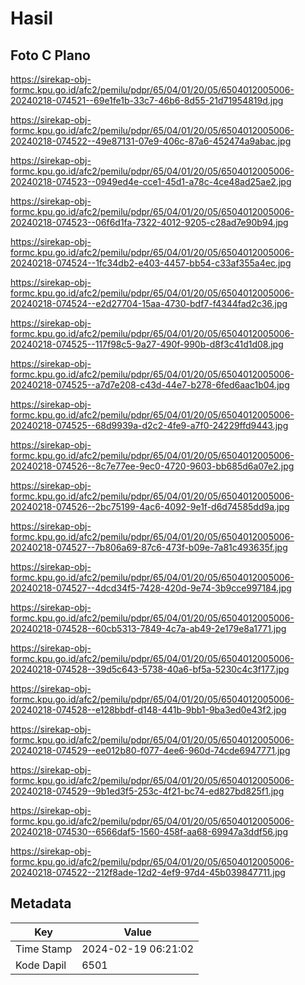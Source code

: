 # Hasil

## Foto C Plano

https://sirekap-obj-formc.kpu.go.id/afc2/pemilu/pdpr/65/04/01/20/05/6504012005006-20240218-074521--69e1fe1b-33c7-46b6-8d55-21d71954819d.jpg

https://sirekap-obj-formc.kpu.go.id/afc2/pemilu/pdpr/65/04/01/20/05/6504012005006-20240218-074522--49e87131-07e9-406c-87a6-452474a9abac.jpg

https://sirekap-obj-formc.kpu.go.id/afc2/pemilu/pdpr/65/04/01/20/05/6504012005006-20240218-074523--0949ed4e-cce1-45d1-a78c-4ce48ad25ae2.jpg

https://sirekap-obj-formc.kpu.go.id/afc2/pemilu/pdpr/65/04/01/20/05/6504012005006-20240218-074523--06f6d1fa-7322-4012-9205-c28ad7e90b94.jpg

https://sirekap-obj-formc.kpu.go.id/afc2/pemilu/pdpr/65/04/01/20/05/6504012005006-20240218-074524--1fc34db2-e403-4457-bb54-c33af355a4ec.jpg

https://sirekap-obj-formc.kpu.go.id/afc2/pemilu/pdpr/65/04/01/20/05/6504012005006-20240218-074524--e2d27704-15aa-4730-bdf7-f4344fad2c36.jpg

https://sirekap-obj-formc.kpu.go.id/afc2/pemilu/pdpr/65/04/01/20/05/6504012005006-20240218-074525--117f98c5-9a27-490f-990b-d8f3c41d1d08.jpg

https://sirekap-obj-formc.kpu.go.id/afc2/pemilu/pdpr/65/04/01/20/05/6504012005006-20240218-074525--a7d7e208-c43d-44e7-b278-6fed6aac1b04.jpg

https://sirekap-obj-formc.kpu.go.id/afc2/pemilu/pdpr/65/04/01/20/05/6504012005006-20240218-074525--68d9939a-d2c2-4fe9-a7f0-24229ffd9443.jpg

https://sirekap-obj-formc.kpu.go.id/afc2/pemilu/pdpr/65/04/01/20/05/6504012005006-20240218-074526--8c7e77ee-9ec0-4720-9603-bb685d6a07e2.jpg

https://sirekap-obj-formc.kpu.go.id/afc2/pemilu/pdpr/65/04/01/20/05/6504012005006-20240218-074526--2bc75199-4ac6-4092-9e1f-d6d74585dd9a.jpg

https://sirekap-obj-formc.kpu.go.id/afc2/pemilu/pdpr/65/04/01/20/05/6504012005006-20240218-074527--7b806a69-87c6-473f-b09e-7a81c493635f.jpg

https://sirekap-obj-formc.kpu.go.id/afc2/pemilu/pdpr/65/04/01/20/05/6504012005006-20240218-074527--4dcd34f5-7428-420d-9e74-3b9cce997184.jpg

https://sirekap-obj-formc.kpu.go.id/afc2/pemilu/pdpr/65/04/01/20/05/6504012005006-20240218-074528--60cb5313-7849-4c7a-ab49-2e179e8a1771.jpg

https://sirekap-obj-formc.kpu.go.id/afc2/pemilu/pdpr/65/04/01/20/05/6504012005006-20240218-074528--39d5c643-5738-40a6-bf5a-5230c4c3f177.jpg

https://sirekap-obj-formc.kpu.go.id/afc2/pemilu/pdpr/65/04/01/20/05/6504012005006-20240218-074528--e128bbdf-d148-441b-9bb1-9ba3ed0e43f2.jpg

https://sirekap-obj-formc.kpu.go.id/afc2/pemilu/pdpr/65/04/01/20/05/6504012005006-20240218-074529--ee012b80-f077-4ee6-960d-74cde6947771.jpg

https://sirekap-obj-formc.kpu.go.id/afc2/pemilu/pdpr/65/04/01/20/05/6504012005006-20240218-074529--9b1ed3f5-253c-4f21-bc74-ed827bd825f1.jpg

https://sirekap-obj-formc.kpu.go.id/afc2/pemilu/pdpr/65/04/01/20/05/6504012005006-20240218-074530--6566daf5-1560-458f-aa68-69947a3ddf56.jpg

https://sirekap-obj-formc.kpu.go.id/afc2/pemilu/pdpr/65/04/01/20/05/6504012005006-20240218-074522--212f8ade-12d2-4ef9-97d4-45b039847711.jpg


## Metadata

| Key        | Value               |
| ---------- | ------------------- |
| Time Stamp | 2024-02-19 06:21:02 |
| Kode Dapil | 6501                |



